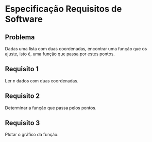 # Especificação Requisitos de Software

## Problema

Dadas uma lista com duas coordenadas, encontrar uma função que os ajuste, isto é, uma função que passa por estes pontos.

## Requisito 1

Ler n dados com duas coordenadas.

## Requisito 2 

Determinar a função que passa pelos pontos.

## Requisito 3 

Plotar o gráfico da função.